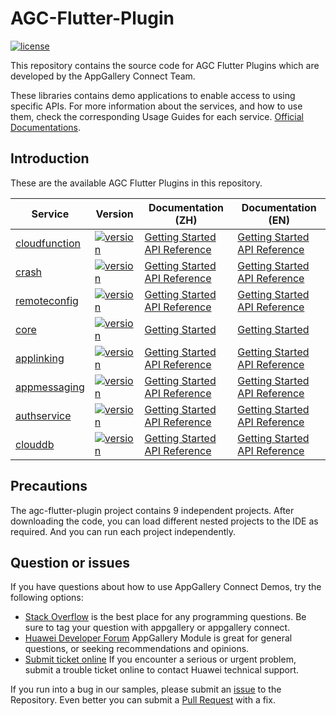 # AGC-Flutter-Plugin
[![license](https://img.shields.io/badge/license-Apache--2.0-green)](./LICENCE)

This repository contains the source code for AGC Flutter Plugins which are developed by the AppGallery Connect Team.

These libraries contains demo applications to enable access to using specific APIs. For more information
about the services, and how to use them, check the corresponding Usage Guides for each service.
[Official Documentations](https://developer.huawei.com/consumer/en/doc/development/AppGallery-connect-Guides/agc-auth-flutter-usage-0000001063724847).


## Introduction
These are the available AGC Flutter Plugins in this repository.

| Service | Version | Documentation (ZH) | Documentation (EN) |
|--------|-----|-----|-----|
| [cloudfunction](./agconnect_cloudfunctions) |  [![version](https://img.shields.io/badge/Release-1.9.0+300-green)](./agconnect_cloudfunctions) | [Getting Started](https://developer.huawei.com/consumer/cn/doc/AppGallery-connect-Guides/agc-function-flutter-usage-0000001064156962) <br/> [API Reference](https://developer.huawei.com/consumer/cn/doc/development/AppGallery-connect-References/flutter-function-overview-0000001082994615) | [Getting Started](https://developer.huawei.com/consumer/en/doc/AppGallery-connect-Guides/agc-function-flutter-usage-0000001064156962) <br/> [API Reference](https://developer.huawei.com/consumer/en/doc/development/AppGallery-connect-References/flutter-function-overview-0000001082994615) |
| [crash](./agconnect_crash) | [![version](https://img.shields.io/badge/Release-1.9.0+300-green)](./agconnect_crash) | [Getting Started](https://developer.huawei.com/consumer/cn/doc/AppGallery-connect-Guides/agc-crash-flutter-usage-0000001063046945) <br/> [API Reference](https://developer.huawei.com/consumer/cn/doc/AppGallery-connect-References/flutter-overview-0000001063050323)| [Getting Started](https://developer.huawei.com/consumer/en/doc/development/AppGallery-connect-Guides/agc-crash-flutter-usage-0000001063046945) <br/> [API Reference](https://developer.huawei.com/consumer/en/doc/development/AppGallery-connect-References/flutter-overview-0000001063050323) |
| [remoteconfig](./agconnect_remote_config) | [![version](https://img.shields.io/badge/Release-1.9.0+300-green)](./agconnect_remote_config) | [Getting Started](https://developer.huawei.com/consumer/cn/doc/AppGallery-connect-Guides/agc-remoteconfig-flutter-usage-0000001063287007) <br/> [API Reference](https://developer.huawei.com/consumer/cn/doc/AppGallery-connect-References/flutter-remoteconfig-overview-0000001064965376) |[Getting Started](https://developer.huawei.com/consumer/en/doc/development/AppGallery-connect-Guides/agc-remoteconfig-flutter-usage-0000001063287007) <br/> [API Reference](https://developer.huawei.com/consumer/en/doc/development/AppGallery-connect-References/flutter-remoteconfig-overview-0000001064965376) |
| [core](./agconnect_core) | [![version](https://img.shields.io/badge/Release-1.9.0+300-green)](./agconnect_core) | [Getting Started](https://developer.huawei.com/consumer/cn/doc/development/AppGallery-connect-Guides/agc-get-started-flutter-0000001057642285) |[Getting Started](https://developer.huawei.com/consumer/en/doc/development/AppGallery-connect-Guides/agc-get-started-flutter-0000001057642285)<br/>|
| [applinking](./agconnect_applinking) | [![version](https://img.shields.io/badge/Release-1.9.0+300-green)](./agconnect_applinking) | [Getting Started](https://developer.huawei.com/consumer/cn/doc/AppGallery-connect-Guides/agc-applinking-flutter-usage-0000001063964746) <br/> [API Reference](https://developer.huawei.com/consumer/cn/doc/AppGallery-connect-References/flutter-applinking-overview-0000001071392914) | [Getting Started](https://developer.huawei.com/consumer/en/doc/AppGallery-connect-Guides/agc-applinking-flutter-usage-0000001063964746) <br/> [API Reference](https://developer.huawei.com/consumer/en/doc/AppGallery-connect-References/flutter-applinking-overview-0000001071392914) |
| [appmessaging](./agconnect_appmessaging) | [![version](https://img.shields.io/badge/Release-1.9.0+300-green)](./agconnect_appmessaging) | [Getting Started](https://developer.huawei.com/consumer/cn/doc/AppGallery-connect-Guides/agc-appmessaging-usage-flutter-0000001063724849) <br/> [API Reference](https://developer.huawei.com/consumer/cn/doc/development/AppGallery-connect-References/flutter-appmessaging-overview-0000001076597432)|[Getting Started](https://developer.huawei.com/consumer/en/doc/AppGallery-connect-Guides/agc-appmessaging-usage-flutter-0000001063724849) <br/> [API Reference](https://developer.huawei.com/consumer/en/doc/development/AppGallery-connect-References/flutter-appmessaging-overview-0000001076597432) |
| [authservice](./agconnect_auth) | [![version](https://img.shields.io/badge/Release-1.9.0+310-green)](./agconnect_auth) | [Getting Started](https://developer.huawei.com/consumer/cn/doc/AppGallery-connect-Guides/agc-auth-flutter-usage-0000001063724847) <br/> [API Reference](https://developer.huawei.com/consumer/cn/doc/development/AppGallery-connect-References/flutter-auth-overview-0000001072100218)|[Getting Started](https://developer.huawei.com/consumer/en/doc/AppGallery-connect-Guides/agc-auth-flutter-usage-0000001063724847) <br/> [API Reference](https://developer.huawei.com/consumer/en/doc/development/AppGallery-connect-References/flutter-auth-overview-0000001072100218) |
| [clouddb](./clouddb) | [![version](https://img.shields.io/badge/Release-1.9.0.300-green)](./clouddb) | [Getting Started](https://developer.huawei.com/consumer/cn/doc/AppGallery-connect-Guides/agc-clouddb-flutter-usage-0000001154073689) <br/> [API Reference](https://developer.huawei.com/consumer/cn/doc/development/AppGallery-connect-References/flutter-clouddb-overview-0000001108597968) | [Getting Started](https://developer.huawei.com/consumer/en/doc/AppGallery-connect-Guides/agc-clouddb-flutter-usage-0000001154073689) <br/> [API Reference](https://developer.huawei.com/consumer/en/doc/development/AppGallery-connect-References/flutter-clouddb-overview-0000001108597968) |


## Precautions
The agc-flutter-plugin project contains 9 independent projects. After downloading the code, you can load different nested projects to the IDE as required. And you can run each project independently.

## Question or issues
If you have questions about how to use AppGallery Connect Demos, try the following options:  
* [Stack Overflow](https://stackoverflow.com/questions/tagged/appgallery) is the best place for any programming questions. Be sure to tag your question with appgallery or appgallery connect.  
* [Huawei Developer Forum](https://forums.developer.huawei.com/forumPortal/en/home?fid=0101188387844930001) AppGallery Module is great for general questions, or seeking recommendations and opinions.
* [Submit ticket online](https://developer.huawei.com/consumer/en/support/feedback/#/) If you encounter a serious or urgent problem, submit a trouble ticket online to contact Huawei technical support.

If you run into a bug in our samples, please submit an [issue](https://github.com/AppGalleryConnect/agc-flutter-plugin/issues) to the Repository. Even better you can submit a [Pull Request](https://github.com/AppGalleryConnect/agc-flutter-plugin/pulls) with a fix.
